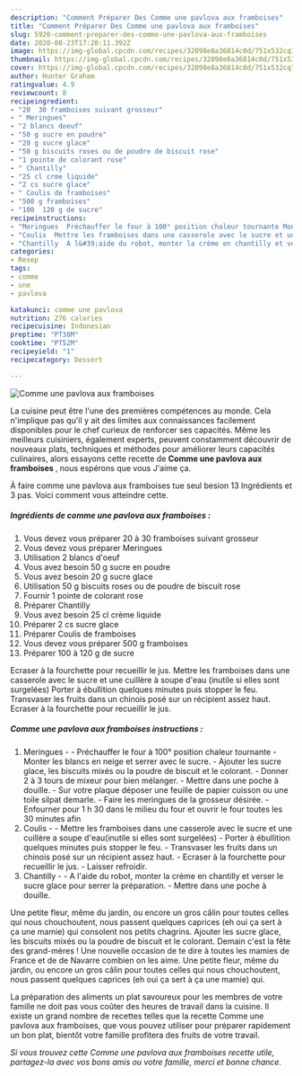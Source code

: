 ```yaml
---
description: "Comment Préparer Des Comme une pavlova aux framboises"
title: "Comment Préparer Des Comme une pavlova aux framboises"
slug: 5920-comment-preparer-des-comme-une-pavlova-aux-framboises
date: 2020-08-23T17:28:11.392Z
image: https://img-global.cpcdn.com/recipes/32098e8a36814c0d/751x532cq70/comme-une-pavlova-aux-framboises-photo-principale-de-la-recette.jpg
thumbnail: https://img-global.cpcdn.com/recipes/32098e8a36814c0d/751x532cq70/comme-une-pavlova-aux-framboises-photo-principale-de-la-recette.jpg
cover: https://img-global.cpcdn.com/recipes/32098e8a36814c0d/751x532cq70/comme-une-pavlova-aux-framboises-photo-principale-de-la-recette.jpg
author: Hunter Graham
ratingvalue: 4.9
reviewcount: 8
recipeingredient:
- "20  30 framboises suivant grosseur"
- " Meringues"
- "2 blancs doeuf"
- "50 g sucre en poudre"
- "20 g sucre glace"
- "50 g biscuits roses ou de poudre de biscuit rose"
- "1 pointe de colorant rose"
- " Chantilly"
- "25 cl crme liquide"
- "2 cs sucre glace"
- " Coulis de framboises"
- "500 g framboises"
- "100  120 g de sucre"
recipeinstructions:
- "Meringues  Préchauffer le four à 100° position chaleur tournante Monter les blancs en neige et serrer avec le sucre. Ajouter les sucre glace, les biscuits mixés ou la poudre de biscuit et le colorant. Donner 2 à 3 tours de mixeur pour bien mélanger. Mettre dans une poche à douille. Sur votre plaque déposer une feuille de papier cuisson ou une toile silpat demarle. Faire les meringues de la grosseur désirée. Enfourner pour 1 h 30 dans le milieu du four et ouvrir le four toutes les 30 minutes afin"
- "Coulis  Mettre les framboises dans une casserole avec le sucre et une cuillère a soupe d&#39;eau(inutile si elles sont surgelées) Porter à ébullition quelques minutes puis stopper le feu. Transvaser les fruits dans un chinois posé sur un récipient assez haut. Ecraser à la fourchette pour recueillir le jus. Laisser refroidir."
- "Chantilly  A l&#39;aide du robot, monter la crème en chantilly et verser le sucre glace pour serrer la préparation. Mettre dans une poche à douille."
categories:
- Resep
tags:
- comme
- une
- pavlova

katakunci: comme une pavlova 
nutrition: 276 calories
recipecuisine: Indonesian
preptime: "PT38M"
cooktime: "PT52M"
recipeyield: "1"
recipecategory: Dessert

---
```



![Comme une pavlova aux framboises](https://img-global.cpcdn.com/recipes/32098e8a36814c0d/751x532cq70/comme-une-pavlova-aux-framboises-photo-principale-de-la-recette.jpg)

La cuisine peut être l'une des premières compétences au monde. Cela n'implique pas qu'il y ait des limites aux connaissances facilement disponibles pour le chef curieux de renforcer ses capacités. Même les meilleurs cuisiniers, également experts, peuvent constamment découvrir de nouveaux plats, techniques et méthodes pour améliorer leurs capacités culinaires, alors essayons cette recette de <strong> Comme une pavlova aux framboises </strong>, nous espérons que vous J'aime ça.

<!--inarticleads1-->

À faire comme une pavlova aux framboises tue seul besion 13 Ingrédients et 3 pas. Voici comment vous atteindre cette.

##### Ingrédients de comme une pavlova aux framboises :

1. Vous devez vous préparer 20 à 30 framboises suivant grosseur
1. Vous devez vous préparer  Meringues
1. Utilisation 2 blancs d&#39;oeuf
1. Vous avez besoin 50 g sucre en poudre
1. Vous avez besoin 20 g sucre glace
1. Utilisation 50 g biscuits roses ou de poudre de biscuit rose
1. Fournir 1 pointe de colorant rose
1. Préparer  Chantilly
1. Vous avez besoin 25 cl crème liquide
1. Préparer 2 cs sucre glace
1. Préparer  Coulis de framboises
1. Vous devez vous préparer 500 g framboises
1. Préparer 100 à 120 g de sucre


Ecraser à la fourchette pour recueillir le jus. Mettre les framboises dans une casserole avec le sucre et une cuillère à soupe d&#39;eau (inutile si elles sont surgelées) Porter à ébullition quelques minutes puis stopper le feu. Transvaser les fruits dans un chinois posé sur un récipient assez haut. Ecraser à la fourchette pour recueillir le jus. 

<!--inarticleads2-->

##### Comme une pavlova aux framboises instructions :

1. Meringues -  - Préchauffer le four à 100° position chaleur tournante - Monter les blancs en neige et serrer avec le sucre. - Ajouter les sucre glace, les biscuits mixés ou la poudre de biscuit et le colorant. - Donner 2 à 3 tours de mixeur pour bien mélanger. - Mettre dans une poche à douille. - Sur votre plaque déposer une feuille de papier cuisson ou une toile silpat demarle. - Faire les meringues de la grosseur désirée. - Enfourner pour 1 h 30 dans le milieu du four et ouvrir le four toutes les 30 minutes afin
1. Coulis -  - Mettre les framboises dans une casserole avec le sucre et une cuillère a soupe d&#39;eau(inutile si elles sont surgelées) - Porter à ébullition quelques minutes puis stopper le feu. - Transvaser les fruits dans un chinois posé sur un récipient assez haut. - Ecraser à la fourchette pour recueillir le jus. - Laisser refroidir.
1. Chantilly -  - A l&#39;aide du robot, monter la crème en chantilly et verser le sucre glace pour serrer la préparation. - Mettre dans une poche à douille.


Une petite fleur, même du jardin, ou encore un gros câlin pour toutes celles qui nous chouchoutent, nous passent quelques caprices (eh oui ça sert à ça une mamie) qui consolent nos petits chagrins. Ajouter les sucre glace, les biscuits mixés ou la poudre de biscuit et le colorant. Demain c&#39;est la fête des grand-mères ! Une nouvelle occasion de te dire à toutes les mamies de France et de de Navarre combien on les aime. Une petite fleur, même du jardin, ou encore un gros câlin pour toutes celles qui nous chouchoutent, nous passent quelques caprices (eh oui ça sert à ça une mamie) qui. 

<!--inarticleads1-->

<p>
La préparation des aliments un plat savoureux pour les membres de votre famille ne doit pas vous coûter des heures de travail dans la cuisine. Il existe un grand nombre de recettes telles que la recette Comme une pavlova aux framboises, que vous pouvez utiliser pour préparer rapidement un bon plat, bientôt votre famille profitera des fruits de votre travail.
</p>

<p>
<i>Si vous trouvez cette Comme une pavlova aux framboises recette utile, partagez-la avec vos bons amis ou votre famille, merci et bonne chance.</i>
</p>
